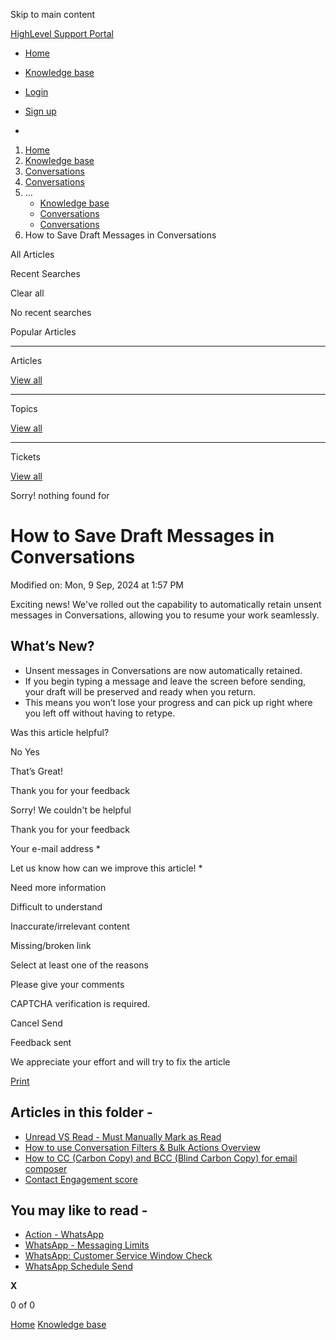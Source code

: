 Skip to main content

[ HighLevel Support Portal ](https://help.gohighlevel.com)

  * [ Home ](/support/home)
  * [ Knowledge base ](/support/solutions)

  * [Login](/support/login)
  * [Sign up](/support/signup)
  * 

  1. [Home](/support/home)
  2. [Knowledge base](/support/solutions)
  3. [Conversations](/support/solutions/48000449587)
  4. [Conversations](/support/solutions/folders/48000666160)
  5. ... 
     * [Knowledge base](/support/solutions)
     * [Conversations](/support/solutions/48000449587)
     * [Conversations](/support/solutions/folders/48000666160)
  6. How to Save Draft Messages in Conversations

All  Articles 

Recent Searches

Clear all

No recent searches

Popular Articles

* * *

Articles

[View all](/support/search/solutions)

* * *

Topics

[View all](/support/search/topics)

* * *

Tickets

[View all](/support/search/tickets)

Sorry! nothing found for   

# How to Save Draft Messages in Conversations

Modified on: Mon, 9 Sep, 2024 at 1:57 PM

Exciting news! We've rolled out the capability to automatically retain unsent messages in Conversations, allowing you to resume your work seamlessly.

## **What’s New?**

  * Unsent messages in Conversations are now automatically retained.
  * If you begin typing a message and leave the screen before sending, your draft will be preserved and ready when you return.
  * This means you won’t lose your progress and can pick up right where you left off without having to retype.

Was this article helpful?

No  Yes 

That’s Great!

Thank you for your feedback

Sorry! We couldn't be helpful

Thank you for your feedback

Your e-mail address *

Let us know how can we improve this article! *

Need more information 

Difficult to understand 

Inaccurate/irrelevant content 

Missing/broken link 

Select at least one of the reasons 

Please give your comments 

CAPTCHA verification is required. 

Cancel  Send 

Feedback sent

We appreciate your effort and will try to fix the article

[Print](javascript:print\(\))

## Articles in this folder -

  * [Unread VS Read - Must Manually Mark as Read](/support/solutions/articles/48000980858-unread-vs-read-must-manually-mark-as-read)
  * [How to use Conversation Filters & Bulk Actions Overview](/support/solutions/articles/48001222121-how-to-use-conversation-filters-bulk-actions-overview)
  * [How to CC (Carbon Copy) and BCC (Blind Carbon Copy) for email composer](/support/solutions/articles/155000000444-how-to-cc-carbon-copy-and-bcc-blind-carbon-copy-for-email-composer)
  * [Contact Engagement score](/support/solutions/articles/155000001251-contact-engagement-score)

## You may like to read -

  * [Action - WhatsApp](/support/solutions/articles/155000003531-action-whatsapp)
  * [WhatsApp - Messaging Limits](/support/solutions/articles/155000001637-whatsapp-messaging-limits)
  * [WhatsApp: Customer Service Window Check](/support/solutions/articles/155000003235-whatsapp-customer-service-window-check)
  * [WhatsApp Schedule Send](/support/solutions/articles/155000003402-whatsapp-schedule-send)

**X**

0 of 0 []()

[Home](/support/home) [Knowledge base](/support/solutions)

